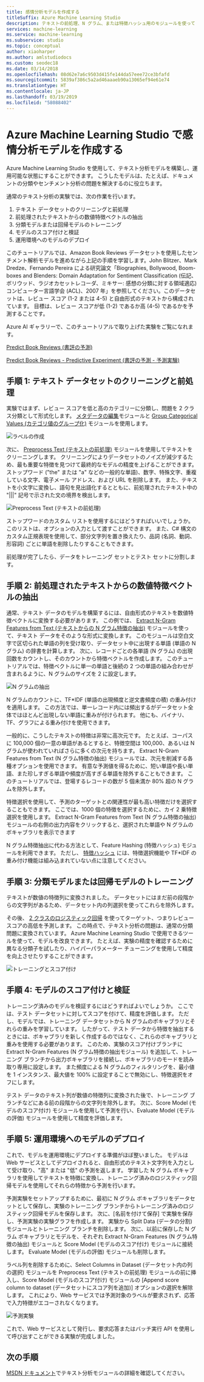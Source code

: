 ```yaml
---
title: 感情分析モデルを作成する
titleSuffix: Azure Machine Learning Studio
description: テキストの前処理、N グラム、または特徴ハッシュ用のモジュールを使って Azure Machine Learning Studio でテキスト分析モデルを作成する方法
services: machine-learning
ms.service: machine-learning
ms.subservice: studio
ms.topic: conceptual
author: xiaoharper
ms.author: amlstudiodocs
ms.custom: seodec18
ms.date: 03/14/2018
ms.openlocfilehash: 08d62e7a6c9503d415fe144da57eee72ce3bfafd
ms.sourcegitcommit: 5839af386c5a2ad46aaaeb90a13065ef94e61e74
ms.translationtype: HT
ms.contentlocale: ja-JP
ms.lasthandoff: 03/19/2019
ms.locfileid: "58088402"
---
```

# <a name="create-a-sentiment-analysis-model-in-azure-machine-learning-studio"></a>Azure Machine Learning Studio で感情分析モデルを作成する

Azure Machine Learning Studio を使用して、テキスト分析モデルを構築し、運用可能な状態にすることができます。 こうしたモデルは、たとえば、ドキュメントの分類やセンチメント分析の問題を解決するのに役立ちます。

通常のテキスト分析の実験では、次の作業を行います。

1. テキスト データセットのクリーニングと前処理
2. 前処理されたテキストからの数値特徴ベクトルの抽出
3. 分類モデルまたは回帰モデルのトレーニング
4. モデルのスコア付けと検証
5. 運用環境へのモデルのデプロイ

このチュートリアルでは、Amazon Book Reviews データセットを使用したセンチメント解析モデルを進めながら上記の手順を学習します。John Blitzer、Mark Dredze、Fernando Pereira による研究論文「Biographies, Bollywood, Boom-boxes and Blenders: Domain Adaptation for Sentiment Classification (伝記、ボリウッド、ラジオカセットレコーダ、ミキサー: 感想の分類に対する領域適応) コンピューター言語学会 (ACL)、2007 年」を参照してください。このデータセットは、レビュー スコア (1-2 または 4-5) と自由形式のテキストから構成されています。 目標は、レビュー スコアが低 (1-2) であるか高 (4-5) であるかを予測することです。

Azure AI ギャラリーで、このチュートリアルで取り上げた実験をご覧になれます。

[Predict Book Reviews (書評の予測)](https://gallery.azure.ai/Experiment/Predict-Book-Reviews-1)

[Predict Book Reviews - Predictive Experiment (書評の予測 - 予測実験)](https://gallery.azure.ai/Experiment/Predict-Book-Reviews-Predictive-Experiment-1)

## <a name="step-1-clean-and-preprocess-text-dataset"></a>手順 1: テキスト データセットのクリーニングと前処理
実験ではまず、レビュー スコアを低と高のカテゴリーに分類し、問題を 2 クラス分類として形式化します。 [メタデータの編集](https://msdn.microsoft.com/library/azure/dn905986.aspx)モジュールと [Group Categorical Values (カテゴリ値のグループ化)](https://msdn.microsoft.com/library/azure/dn906014.aspx) モジュールを使用します。

![ラベルの作成](./media/text-analytics-module-tutorial/create-label.png)

次に、 [Preprocess Text (テキストの前処理)](https://msdn.microsoft.com/library/azure/mt762915.aspx) モジュールを使用してテキストをクリーニングします。 クリーニングによりデータセットのノイズが減少するため、最も重要な特徴を見つけて最終的なモデルの精度を上げることができます。 ストップワード ("the" または "a" などの一般的な単語)、数字、特殊文字、重複している文字、電子メール アドレス、および URL を削除します。 また、テキストを小文字に変換し、語句を見出語化するとともに、前処理されたテキスト中の "|||" 記号で示された文の境界を検出します。

![Preprocess Text (テキストの前処理)](./media/text-analytics-module-tutorial/preprocess-text.png)

ストップワードのカスタム リストを使用するにはどうすればいいでしょうか。 このリストは、オプションの入力として渡すことができます。 また、C# 構文のカスタム正規表現を使用して、部分文字列を置き換えたり、品詞 (名詞、動詞、形容詞) ごとに単語を削除したりすることもできます。

前処理が完了したら、データをトレーニング セットとテスト セットに分割します。

## <a name="step-2-extract-numeric-feature-vectors-from-pre-processed-text"></a>手順 2: 前処理されたテキストからの数値特徴ベクトルの抽出
通常、テキスト データのモデルを構築するには、自由形式のテキストを数値特徴ベクトルに変換する必要があります。 この例では、 [Extract N-Gram Features from Text (テキストからの N グラム特徴の抽出)](https://msdn.microsoft.com/library/azure/mt762916.aspx) モジュールを使って、テキスト データをそのような形式に変換します。 このモジュールは空白文字で区切られた単語の列を受け取り、データセット中に出現する単語 (単語の N グラム) の辞書を計算します。 次に、レコードごとの各単語 (N グラム) の出現回数をカウントし、そのカウントから特徴ベクトルを作成します。 このチュートリアルでは、特徴ベクトルに単一の単語と後続の 2 つの単語の組み合わせが含まれるように、N グラムのサイズを 2 に設定します。

![N グラムの抽出](./media/text-analytics-module-tutorial/extract-ngrams.png)

N グラムのカウントに、TF*IDF (単語の出現頻度と逆文書頻度の積) の重み付けを適用します。 この方法では、単一レコード内には頻出するがデータセット全体ではほとんど出現しない単語に重みが付けられます。 他にも、バイナリ、TF、グラフによる重み付けを使用できます。

一般的に、こうしたテキストの特徴は非常に高次元です。 たとえば、コーパスに 100,000 個の一意の単語があるとすると、特徴空間は 100,000、あるいは N グラムが使われていればさらに多くの次元を持ちます。 Extract N-Gram Features from Text (N グラム特徴の抽出) モジュールでは、次元を削減する各種オプションを使用できます。 有意な予測値を得るために、短い単語や長い単語、また珍しすぎる単語や頻度が高すぎる単語を除外することもできます。 このチュートリアルでは、登場するレコードの数が 5 個未満か 80% 超の N グラムを除外します。

特徴選択を使用して、予測のターゲットとの関連性が最も高い特徴だけを選択することもできます。 ここでは、1000 個の特徴を選択するために、カイ 2 乗特徴選択を使用します。 Extract N-Gram Features from Text (N グラム特徴の抽出) モジュールの右側の出力内容をクリックすると、選択された単語や N グラムのボキャブラリを表示できます

N グラム特徴抽出に代わる方法として、Feature Hashing (特徴ハッシュ) モジュールを利用できます。 ただし、 [特徴ハッシュ](https://msdn.microsoft.com/library/azure/dn906018.aspx) には、特徴選択機能や TF*IDF の重み付け機能は組み込まれていない点に注意してください。

## <a name="step-3-train-classification-or-regression-model"></a>手順 3: 分類モデルまたは回帰モデルのトレーニング
テキストが数値の特徴列に変換されました。 データセットにはまだ前の段階からの文字列があるため、データセット内の列選択を使ってこれらを除外します。

その後、 [2 クラスのロジスティック回帰](https://msdn.microsoft.com/library/azure/dn905994.aspx) を使ってターゲット、つまりレビュー スコアの高低を予測します。 この時点で、テキスト分析の問題は、通常の分類問題に変換されています。 Azure Machine Learning Studio で使用できるツールを使って、モデルを改良できます。 たとえば、実験の精度を確認するために異なる分類子を試したり、ハイパーパラメーター チューニングを使用して精度を向上させたりすることができます。

![トレーニングとスコア付け](./media/text-analytics-module-tutorial/scoring-text.png)

## <a name="step-4-score-and-validate-the-model"></a>手順 4: モデルのスコア付けと検証
トレーニング済みのモデルを検証するにはどうすればよいでしょうか。 ここでは、テスト データセットに対してスコアを付けて、精度を評価します。 ただし、モデルでは、トレーニング データセットから N グラムのボキャブラリとそれらの重みを学習しています。 したがって、テスト データから特徴を抽出するときには、ボキャブラリを新しく作成するのではなく、これらのボキャブラリと重みを使用する必要があります。 このため、実験のスコア付けブランチに Extract N-Gram Features (N グラム特徴の抽出モジュール) を追加して、トレーニング ブランチから出力ボキャブラリを接続し、ボキャブラリのモードを読み取り専用に設定します。 また頻度による N グラムのフィルタリングを、最小値を 1 インスタンス、最大値を 100% に設定することで無効にし、特徴選択をオフにします。

テスト データのテキスト列が数値の特徴列に変換された後で、トレーニング ブランチなどにある前の段階からの文字列を除外します。 次に、Score Model (モデルのスコア付け) モジュールを使用して予測を行い、Evaluate Model (モデルの評価) モジュールを使用して精度を評価します。

## <a name="step-5-deploy-the-model-to-production"></a>手順 5: 運用環境へのモデルのデプロイ
これで、モデルを運用環境にデプロイする準備がほぼ整いました。 モデルは Web サービスとしてデプロイされると、自由形式のテキスト文字列を入力として受け取り、"高" または "低" の予測を返します。 学習した N グラム ボキャブラリを使用してテキストを特徴に変換し、トレーニング済みのロジスティック回帰モデルを使用してそれらの特徴から予測を行います。 

予測実験をセットアップするために、最初に N グラム ボキャブラリをデータセットとして保存し、実験のトレーニング ブランチからトレーニング済みのロジスティック回帰モデルを保存します。 次に、[名前を付けて保存] で実験を保存し、予測実験の実験グラフを作成します。 実験から Split Data (データの分割) モジュールとトレーニング ブランチを削除します。 次に、以前に保存した N グラム ボキャブラリとモデルを、それぞれ Extract N-Gram Features (N グラム特徴の抽出) モジュールと Score Model (モデルのスコア付け) モジュールに接続します。 Evaluate Model (モデルの評価) モジュールも削除します。

ラベル列を削除するために、Select Columns in Dataset (データセット内の列の選択) モジュールを Preprocess Text (テキストの前処理) モジュールの前に挿入し、Score Model (モデルのスコア付け) モジュールの [Append score column to dataset (データセットにスコア列を追加)] オプションの選択を解除します。 これにより、Web サービスでは予測対象のラベルが要求されず、応答で入力特徴がエコーされなくなります。

![予測実験](./media/text-analytics-module-tutorial/predictive-text.png)

これで、Web サービスとして発行し、要求応答またはバッチ実行 API を使用して呼び出すことができる実験が完成しました。

## <a name="next-steps"></a>次の手順
[MSDN ドキュメント](https://msdn.microsoft.com/library/azure/dn905886.aspx)でテキスト分析モジュールの詳細を確認してください。

